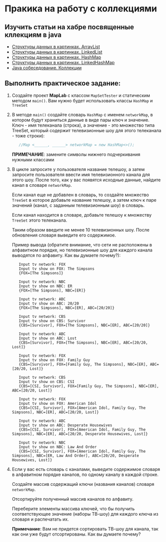 # Пракика на работу с коллекциями

## Изучить статьи на хабре посвященные кллекциям в java

* [Структуры данных в картинках. ArrayList](https://habr.com/ru/post/128269/)
* [Структуры данных в картинках. LinkedList](https://habr.com/ru/post/127864/)
* [Структуры данных в картинках. HashMap](https://habr.com/ru/post/128017/)
* [Структуры данных в картинках. LinkedHashMap](https://habr.com/ru/post/129037/)
* [Java собеседование. Коллекции](https://habr.com/ru/post/162017/)

## Выполнить практическое задание:

1. Создайте проект **MapLab** с классом `MapSetTester` и статическим методом `main()`. Вам нужно будет использовать 
   классы `HashMap` и `TreeSet`

2. В методе `main()` создайте словарь `HashMap` с именем `networkMap`, в котором будут храниться данные в виде пары ключ и
   значение. Ключ - имя телеканала (строка), а значение - это множество типа TreeSet, который содержит телевизионные
   шоу для этого телеканала - тоже строки):

    ```java
       //Map <______, ______> networkMap = new HashMap<>();
    ```
   **ПРИМЕЧАНИЕ**: замените символы нижнего подчеркивания нужными классами

3. В цикле запросите у пользователя название телешоу, а затем запросите пользователя ввести имя телевизионного канала
   для этого шоу. После того, как у вас появятся исходные данные, найдите канал в словаре `networkMap`.

   Если канал еще не добавлен в словарь, то создайте множество `TreeSet` в которое добавьте название телешоу, а затем
   ключ к паре значений (канал, с заданным телевизионным шоу) в словарь.

   Если канал находится в словаре, добавьте телешоу к множеству `TreeSet` этого телеканала.

   Таким образом введите не менее 10 телевизионных шоу.
   После обновления словаря выведите его содержимое.

   Пример вывода (обратите внимание, что сети не расположены в алфавитном порядке, но телевизионные
   шоу для каждого канала выводятся по алфавиту. Как вы думаете почему?):

    ```shell
       Input tv network: FOX
       Input tv show on FOX: The Simpsons
       {FOX=[The Simpsons]}

       Input tv network: NBC
       Input tv show on NBC: ER
       {FOX=[The Simpsons], NBC=[ER]}

       Input tv network: ABC
       Input tv show on ABC: 20/20
       {FOX=[The Simpsons], NBC=[ER], ABC=[20/20]}

       Input tv network: CBS
       Input tv show on CBS: Survivor
       {CBS=[Survivor], FOX=[The Simpsons], NBC=[ER], ABC=[20/20]}

       Input tv network: ABC
       Input tv show on ABC: Lost
       {CBS=[Survivor], FOX=[The Simpsons], NBC=[ER], ABC=[20/20, Lost]}

       Input tv network: FOX
       Input tv show on FOX: Family Guy
       {CBS=[Survivor], FOX=[Family Guy, The Simpsons], NBC=[ER], ABC=[20/20, Lost]}

       Input tv network: CBS
       Input tv show on CBS: CSI
       {CBS=[CSI, Survivor], FOX=[Family Guy, The Simpsons], NBC=[ER], ABC=[20/20, Lost]}

       Input tv network: FOX
       Input tv show on FOX: American Idol
       {CBS=[CSI, Survivor], FOX=[American Idol, Family Guy, The Simpsons], NBC=[ER], ABC=[20/20, Lost]}

       Input tv network: ABC
       Input tv show on ABC: Desperate Housewives
       {CBS=[CSI, Survivor], FOX=[American Idol, Family Guy, The Simpsons], NBC=[ER], ABC=[20/20, Desperate Housewives, Lost]}

       Input tv network: NBC
       Input tv show on NBC: Law And Order
       {CBS=[CSI, Survivor], FOX=[American Idol, Family Guy, The Simpsons], NBC=[ER, Law And Order], ABC=[20/20, Desperate Housewives, Lost]}
    ```

4. Если у вас есть словарь с каналами, выведите содержимое словаря в алфавитном порядке каналов, по одному каналу в каждой
   строке.

   Создайте массив содержащий ключи (названия каналов) словаря `networkMap`.

   Отсортируйте полученный массив каналов по алфавиту.

   Переберите элементы массива ключей, что бы получить соответствующее значение (наборы ТВ-шоу) для каждого
   ключа из словаря и распечатать их.

   **Примечание**: Вам не придется сортировать ТВ-шоу для канала, так как они уже будут отсортированы. Как вы думаете почему?
